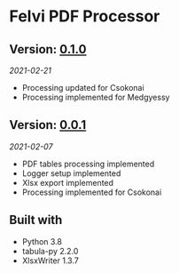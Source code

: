 # Felvi PDF Processor

## Version: [0.1.0](https://github.com/iocsai/python-felvi-pdf/commit/7f0d23e4abec960ad7e0f9cc1911b6170bb4c0c8)
*2021-02-21*
* Processing updated for Csokonai
* Processing implemented for Medgyessy

## Version: [0.0.1](https://github.com/iocsai/python-felvi-pdf/commit/989efefac9412bd89217f1e6f6c16b7533f204e9)
*2021-02-07*
* PDF tables processing implemented
* Logger setup implemented
* Xlsx export implemented
* Processing implemented for Csokonai

## Built with
* Python 3.8
* tabula-py 2.2.0
* XlsxWriter 1.3.7

